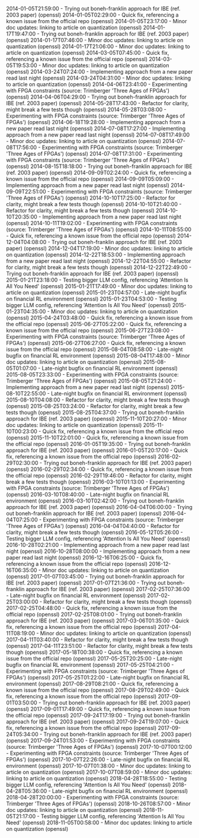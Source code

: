 2014-01-05T21:59:00 - Trying out boneh-franklin approach for IBE (ref. 2003 paper) (openssl)
2014-01-05T02:29:00 - Quick fix, referencing a known issue from the official repo (openssl)
2014-01-05T23:17:00 - Minor doc updates: linking to article on quantization (openssl)
2014-01-17T19:47:00 - Trying out boneh-franklin approach for IBE (ref. 2003 paper) (openssl)
2014-01-17T07:46:00 - Minor doc updates: linking to article on quantization (openssl)
2014-01-17T21:06:00 - Minor doc updates: linking to article on quantization (openssl)
2014-03-05T07:45:00 - Quick fix, referencing a known issue from the official repo (openssl)
2014-03-05T19:53:00 - Minor doc updates: linking to article on quantization (openssl)
2014-03-24T07:24:00 - Implementing approach from a new paper read last night (openssl)
2014-03-24T04:31:00 - Minor doc updates: linking to article on quantization (openssl)
2014-04-06T23:41:00 - Experimenting with FPGA constraints (source: Trimberger 'Three Ages of FPGAs') (openssl)
2014-04-06T04:29:00 - Trying out boneh-franklin approach for IBE (ref. 2003 paper) (openssl)
2014-05-28T17:43:00 - Refactor for clarity, might break a few tests though (openssl)
2014-05-28T03:08:00 - Experimenting with FPGA constraints (source: Trimberger 'Three Ages of FPGAs') (openssl)
2014-06-18T19:28:00 - Implementing approach from a new paper read last night (openssl)
2014-07-08T17:27:00 - Implementing approach from a new paper read last night (openssl)
2014-07-08T17:49:00 - Minor doc updates: linking to article on quantization (openssl)
2014-07-08T17:56:00 - Experimenting with FPGA constraints (source: Trimberger 'Three Ages of FPGAs') (openssl)
2014-07-08T17:31:00 - Experimenting with FPGA constraints (source: Trimberger 'Three Ages of FPGAs') (openssl)
2014-08-15T18:18:00 - Trying out boneh-franklin approach for IBE (ref. 2003 paper) (openssl)
2014-09-09T02:24:00 - Quick fix, referencing a known issue from the official repo (openssl)
2014-09-09T05:09:00 - Implementing approach from a new paper read last night (openssl)
2014-09-09T22:51:00 - Experimenting with FPGA constraints (source: Trimberger 'Three Ages of FPGAs') (openssl)
2014-10-10T17:25:00 - Refactor for clarity, might break a few tests though (openssl)
2014-10-10T21:40:00 - Refactor for clarity, might break a few tests though (openssl)
2014-10-10T20:35:00 - Implementing approach from a new paper read last night (openssl)
2014-10-11T19:02:00 - Experimenting with FPGA constraints (source: Trimberger 'Three Ages of FPGAs') (openssl)
2014-10-11T08:55:00 - Quick fix, referencing a known issue from the official repo (openssl)
2014-12-04T04:08:00 - Trying out boneh-franklin approach for IBE (ref. 2003 paper) (openssl)
2014-12-04T17:19:00 - Minor doc updates: linking to article on quantization (openssl)
2014-12-22T18:53:00 - Implementing approach from a new paper read last night (openssl)
2014-12-22T04:55:00 - Refactor for clarity, might break a few tests though (openssl)
2014-12-22T22:49:00 - Trying out boneh-franklin approach for IBE (ref. 2003 paper) (openssl)
2015-01-21T23:18:00 - Testing bigger LLM config, referencing 'Attention Is All You Need' (openssl)
2015-01-21T17:49:00 - Minor doc updates: linking to article on quantization (openssl)
2015-01-23T04:57:00 - Late-night bugfix on financial RL environment (openssl)
2015-01-23T04:53:00 - Testing bigger LLM config, referencing 'Attention Is All You Need' (openssl)
2015-01-23T04:35:00 - Minor doc updates: linking to article on quantization (openssl)
2015-04-24T03:48:00 - Quick fix, referencing a known issue from the official repo (openssl)
2015-06-27T05:22:00 - Quick fix, referencing a known issue from the official repo (openssl)
2015-06-27T23:08:00 - Experimenting with FPGA constraints (source: Trimberger 'Three Ages of FPGAs') (openssl)
2015-06-27T06:27:00 - Quick fix, referencing a known issue from the official repo (openssl)
2015-08-04T08:58:00 - Late-night bugfix on financial RL environment (openssl)
2015-08-04T17:48:00 - Minor doc updates: linking to article on quantization (openssl)
2015-08-05T01:07:00 - Late-night bugfix on financial RL environment (openssl)
2015-08-05T23:33:00 - Experimenting with FPGA constraints (source: Trimberger 'Three Ages of FPGAs') (openssl)
2015-08-05T21:24:00 - Implementing approach from a new paper read last night (openssl)
2015-08-10T22:55:00 - Late-night bugfix on financial RL environment (openssl)
2015-08-10T04:08:00 - Refactor for clarity, might break a few tests though (openssl)
2015-08-25T03:24:00 - Refactor for clarity, might break a few tests though (openssl)
2015-08-25T04:37:00 - Trying out boneh-franklin approach for IBE (ref. 2003 paper) (openssl)
2015-11-10T20:27:00 - Minor doc updates: linking to article on quantization (openssl)
2015-11-10T00:23:00 - Quick fix, referencing a known issue from the official repo (openssl)
2015-11-10T22:01:00 - Quick fix, referencing a known issue from the official repo (openssl)
2016-01-05T19:35:00 - Trying out boneh-franklin approach for IBE (ref. 2003 paper) (openssl)
2016-01-05T20:17:00 - Quick fix, referencing a known issue from the official repo (openssl)
2016-02-29T02:30:00 - Trying out boneh-franklin approach for IBE (ref. 2003 paper) (openssl)
2016-02-29T02:34:00 - Quick fix, referencing a known issue from the official repo (openssl)
2016-02-29T19:46:00 - Refactor for clarity, might break a few tests though (openssl)
2016-03-10T01:13:00 - Experimenting with FPGA constraints (source: Trimberger 'Three Ages of FPGAs') (openssl)
2016-03-10T08:40:00 - Late-night bugfix on financial RL environment (openssl)
2016-03-10T02:42:00 - Trying out boneh-franklin approach for IBE (ref. 2003 paper) (openssl)
2016-04-04T06:00:00 - Trying out boneh-franklin approach for IBE (ref. 2003 paper) (openssl)
2016-04-04T07:25:00 - Experimenting with FPGA constraints (source: Trimberger 'Three Ages of FPGAs') (openssl)
2016-04-04T04:40:00 - Refactor for clarity, might break a few tests though (openssl)
2016-05-12T05:26:00 - Testing bigger LLM config, referencing 'Attention Is All You Need' (openssl)
2016-10-28T02:21:00 - Implementing approach from a new paper read last night (openssl)
2016-10-28T08:00:00 - Implementing approach from a new paper read last night (openssl)
2016-12-16T06:25:00 - Quick fix, referencing a known issue from the official repo (openssl)
2016-12-16T06:35:00 - Minor doc updates: linking to article on quantization (openssl)
2017-01-07T03:45:00 - Trying out boneh-franklin approach for IBE (ref. 2003 paper) (openssl)
2017-01-07T21:36:00 - Trying out boneh-franklin approach for IBE (ref. 2003 paper) (openssl)
2017-02-25T07:36:00 - Late-night bugfix on financial RL environment (openssl)
2017-02-25T03:00:00 - Refactor for clarity, might break a few tests though (openssl)
2017-02-25T04:48:00 - Quick fix, referencing a known issue from the official repo (openssl)
2017-02-25T08:01:00 - Trying out boneh-franklin approach for IBE (ref. 2003 paper) (openssl)
2017-03-06T01:35:00 - Quick fix, referencing a known issue from the official repo (openssl)
2017-04-11T08:19:00 - Minor doc updates: linking to article on quantization (openssl)
2017-04-11T03:40:00 - Refactor for clarity, might break a few tests though (openssl)
2017-04-11T23:51:00 - Refactor for clarity, might break a few tests though (openssl)
2017-05-18T00:38:00 - Quick fix, referencing a known issue from the official repo (openssl)
2017-05-25T20:25:00 - Late-night bugfix on financial RL environment (openssl)
2017-05-25T04:21:00 - Experimenting with FPGA constraints (source: Trimberger 'Three Ages of FPGAs') (openssl)
2017-05-25T01:22:00 - Late-night bugfix on financial RL environment (openssl)
2017-08-29T08:21:00 - Quick fix, referencing a known issue from the official repo (openssl)
2017-08-29T02:49:00 - Quick fix, referencing a known issue from the official repo (openssl)
2017-09-01T03:50:00 - Trying out boneh-franklin approach for IBE (ref. 2003 paper) (openssl)
2017-09-01T17:49:00 - Quick fix, referencing a known issue from the official repo (openssl)
2017-09-24T17:19:00 - Trying out boneh-franklin approach for IBE (ref. 2003 paper) (openssl)
2017-09-24T19:07:00 - Quick fix, referencing a known issue from the official repo (openssl)
2017-09-24T05:34:00 - Trying out boneh-franklin approach for IBE (ref. 2003 paper) (openssl)
2017-09-24T01:53:00 - Experimenting with FPGA constraints (source: Trimberger 'Three Ages of FPGAs') (openssl)
2017-10-07T00:12:00 - Experimenting with FPGA constraints (source: Trimberger 'Three Ages of FPGAs') (openssl)
2017-10-07T22:26:00 - Late-night bugfix on financial RL environment (openssl)
2017-10-07T01:38:00 - Minor doc updates: linking to article on quantization (openssl)
2017-10-07T08:59:00 - Minor doc updates: linking to article on quantization (openssl)
2018-04-28T18:55:00 - Testing bigger LLM config, referencing 'Attention Is All You Need' (openssl)
2018-04-28T05:36:00 - Late-night bugfix on financial RL environment (openssl)
2018-04-28T20:00:00 - Experimenting with FPGA constraints (source: Trimberger 'Three Ages of FPGAs') (openssl)
2018-10-26T08:57:00 - Minor doc updates: linking to article on quantization (openssl)
2018-11-05T21:17:00 - Testing bigger LLM config, referencing 'Attention Is All You Need' (openssl)
2018-11-05T00:58:00 - Minor doc updates: linking to article on quantization (openssl)

